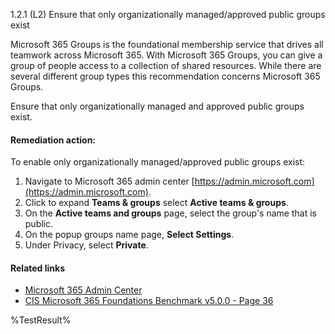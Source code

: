 1.2.1 (L2) Ensure that only organizationally managed/approved public groups exist

Microsoft 365 Groups is the foundational membership service that drives all teamwork across Microsoft 365. With Microsoft 365 Groups, you can give a group of people access to a collection of shared resources. While there are several different group types this recommendation concerns Microsoft 365 Groups.

Ensure that only organizationally managed and approved public groups exist.

#### Remediation action:

To enable only organizationally managed/approved public groups exist:
1. Navigate to Microsoft 365 admin center [https://admin.microsoft.com](https://admin.microsoft.com).
2. Click to expand **Teams & groups** select **Active teams & groups**.
3. On the **Active teams and groups** page, select the group's name that is public.
4. On the popup groups name page, **Select Settings**.
5. Under Privacy, select **Private**.

#### Related links

* [Microsoft 365 Admin Center](https://admin.microsoft.com)
* [CIS Microsoft 365 Foundations Benchmark v5.0.0 - Page 36](https://www.cisecurity.org/benchmark/microsoft_365)

<!--- Results --->
%TestResult%
